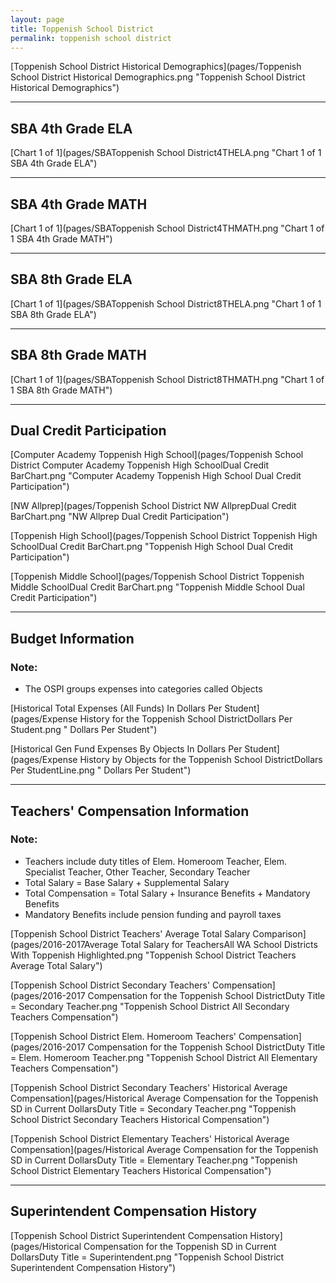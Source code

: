 ```yaml
---
layout: page
title: Toppenish School District
permalink: toppenish school district
---
```



[Toppenish School District Historical Demographics](pages/Toppenish School District Historical Demographics.png "Toppenish School District Historical Demographics")

___

## SBA 4th Grade ELA

[Chart 1 of 1](pages/SBAToppenish School District4THELA.png "Chart 1 of 1 SBA 4th Grade ELA")


___

## SBA 4th Grade MATH

[Chart 1 of 1](pages/SBAToppenish School District4THMATH.png "Chart 1 of 1 SBA 4th Grade MATH")


___

## SBA 8th Grade ELA

[Chart 1 of 1](pages/SBAToppenish School District8THELA.png "Chart 1 of 1 SBA 8th Grade ELA")


___

## SBA 8th Grade MATH

[Chart 1 of 1](pages/SBAToppenish School District8THMATH.png "Chart 1 of 1 SBA 8th Grade MATH")


___

## Dual Credit Participation

[Computer Academy Toppenish High School](pages/Toppenish School District Computer Academy Toppenish High SchoolDual Credit BarChart.png "Computer Academy Toppenish High School Dual Credit Participation")

[NW Allprep](pages/Toppenish School District NW AllprepDual Credit BarChart.png "NW Allprep Dual Credit Participation")

[Toppenish High School](pages/Toppenish School District Toppenish High SchoolDual Credit BarChart.png "Toppenish High School Dual Credit Participation")

[Toppenish Middle School](pages/Toppenish School District Toppenish Middle SchoolDual Credit BarChart.png "Toppenish Middle School Dual Credit Participation")


___

## Budget Information
### Note:
- The OSPI groups expenses into categories called Objects

[Historical Total Expenses (All Funds) In Dollars Per Student](pages/Expense History for the Toppenish School DistrictDollars Per Student.png " Dollars Per Student")

[Historical Gen Fund Expenses By Objects In Dollars Per Student](pages/Expense History by Objects for the Toppenish School DistrictDollars Per StudentLine.png " Dollars Per Student")


___

## Teachers' Compensation Information
### Note:
- Teachers include duty titles of Elem. Homeroom Teacher, Elem. Specialist Teacher, Other Teacher, Secondary Teacher
- Total Salary = Base Salary + Supplemental Salary
- Total Compensation = Total Salary + Insurance Benefits + Mandatory Benefits
- Mandatory Benefits include pension funding and payroll taxes

[Toppenish School District Teachers' Average Total Salary Comparison](pages/2016-2017Average Total Salary for TeachersAll WA School Districts With Toppenish Highlighted.png "Toppenish School District Teachers Average Total Salary")

[Toppenish School District Secondary Teachers' Compensation](pages/2016-2017 Compensation for the Toppenish School DistrictDuty Title = Secondary Teacher.png "Toppenish School District All Secondary Teachers Compensation")

[Toppenish School District Elem. Homeroom Teachers' Compensation](pages/2016-2017 Compensation for the Toppenish School DistrictDuty Title = Elem. Homeroom Teacher.png "Toppenish School District All Elementary Teachers Compensation")

[Toppenish School District Secondary Teachers' Historical Average Compensation](pages/Historical Average Compensation for the Toppenish SD in Current DollarsDuty Title = Secondary Teacher.png "Toppenish School District Secondary Teachers Historical Compensation")

[Toppenish School District Elementary Teachers' Historical Average Compensation](pages/Historical Average Compensation for the Toppenish SD in Current DollarsDuty Title = Elementary Teacher.png "Toppenish School District Elementary Teachers Historical Compensation")


___

## Superintendent Compensation History

[Toppenish School District Superintendent Compensation History](pages/Historical Compensation for the Toppenish SD in Current DollarsDuty Title = Superintendent.png "Toppenish School District Superintendent Compensation History")

